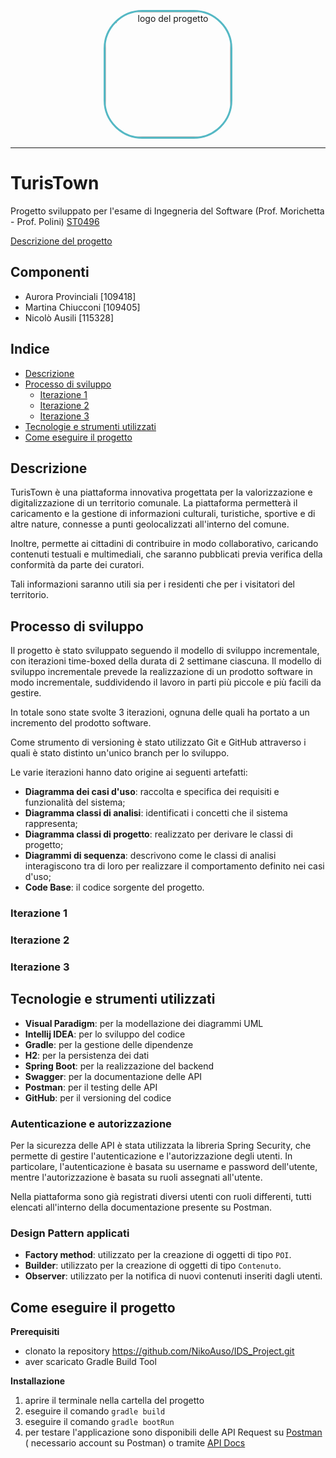 <figure align="center">
    <img src="https://nikoauso.github.io/IDS_Project/docs/Logo.jpg" alt="logo del progetto" height="200" style="border-radius: 30%; border: solid 3px #54b8c4">
</figure>

<hr/>

# TurisTown

Progetto sviluppato per l'esame di Ingegneria del Software (Prof. Morichetta - Prof.
Polini) [ST0496](https://unicam.coursecatalogue.cineca.it/insegnamenti/2022/8096/2016/10000/10028?annoOrdinamento=2016&coorte=2020)

[Descrizione del progetto](https://nikoauso.github.io/IDS_Project/docs/Descrizione%20progetto.pdf)


## Componenti

- Aurora Provinciali [109418]
- Martina Chiucconi [109405]
- Nicolò Ausili [115328]

## Indice
- [Descrizione](#descrizione)
- [Processo di sviluppo](#processo-di-sviluppo)
  - [Iterazione 1](#iterazione-1)
  - [Iterazione 2](#iterazione-2)
  - [Iterazione 3](#iterazione-3)
- [Tecnologie e strumenti utilizzati](#tecnologie-e-strumenti-utilizzati)
- [Come eseguire il progetto](#come-eseguire-il-progetto)


## Descrizione

TurisTown è una piattaforma innovativa progettata per la valorizzazione e digitalizzazione di un territorio comunale. La
piattaforma permetterà il caricamento e la gestione di informazioni culturali, turistiche, sportive e di altre nature,
connesse a punti geolocalizzati all'interno del comune.

Inoltre, permette ai cittadini di contribuire in modo collaborativo, caricando contenuti testuali e multimediali, che
saranno pubblicati previa verifica della conformità da parte dei curatori.

Tali informazioni saranno utili sia per i residenti che per i visitatori del territorio.

## Processo di sviluppo

Il progetto è stato sviluppato seguendo il modello di sviluppo incrementale, con iterazioni time-boxed della durata di
2 settimane ciascuna. Il modello di sviluppo incrementale prevede la realizzazione di un prodotto software in modo
incrementale, suddividendo il lavoro in parti più piccole e più facili da gestire.

In totale sono state svolte 3 iterazioni, ognuna delle quali ha portato a un incremento del prodotto software.

Come strumento di versioning è stato utilizzato Git e GitHub attraverso i quali è stato distinto un'unico branch per lo
sviluppo.

Le varie iterazioni hanno dato origine ai seguenti artefatti:

- **Diagramma dei casi d'uso**: raccolta e specifica dei requisiti e funzionalità del sistema;
- **Diagramma classi di analisi**: identificati i concetti che il sistema rappresenta;
- **Diagramma classi di progetto**: realizzato per derivare le classi di progetto;
- **Diagrammi di sequenza**: descrivono come le classi di analisi interagiscono tra di loro per realizzare il
  comportamento definito nei casi d'uso;
- **Code Base**: il codice sorgente del progetto.

### Iterazione 1

### Iterazione 2

### Iterazione 3

##   

## Tecnologie e strumenti utilizzati

- **Visual Paradigm**: per la modellazione dei diagrammi UML
- **Intellij IDEA**: per lo sviluppo del codice
- **Gradle**: per la gestione delle dipendenze
- **H2**: per la persistenza dei dati
- **Spring Boot**: per la realizzazione del backend
- **Swagger**: per la documentazione delle API
- **Postman**: per il testing delle API
- **GitHub**: per il versioning del codice

### Autenticazione e autorizzazione

Per la sicurezza delle API è stata utilizzata la libreria Spring Security, che permette di gestire l'autenticazione e
l'autorizzazione degli utenti. In particolare, l'autenticazione è basata su username e password dell'utente, mentre
l'autorizzazione è basata su ruoli assegnati all'utente.

Nella piattaforma sono già registrati diversi utenti con ruoli differenti, tutti elencati all'interno della
documentazione presente su Postman.

### Design Pattern applicati

- **Factory method**: utilizzato per la creazione di oggetti di tipo `POI`.
- **Builder**: utilizzato per la creazione di oggetti di tipo `Contenuto`.
- **Observer**: utilizzato per la notifica di nuovi contenuti inseriti dagli utenti.

## Come eseguire il progetto

**Prerequisiti**

- clonato la repository https://github.com/NikoAuso/IDS_Project.git
- aver scaricato Gradle Build Tool

**Installazione**

1. aprire il terminale nella cartella del progetto
2. eseguire il comando `gradle build`
3. eseguire il comando `gradle bootRun`
4. per testare l'applicazione sono disponibili delle API Request
   su [Postman](https://lively-trinity-134640.postman.co/workspace/IDS_Project-2024~f6af244c-b5c7-4183-9a54-adafcf9e233d/collection/16242130-fea3a4e8-0f18-4819-9345-57d114cde7b7?action=share&creator=16242130) (
   necessario account su Postman) o tramite
   [API Docs](http://localhost:8081/swagger-ui/index.html)